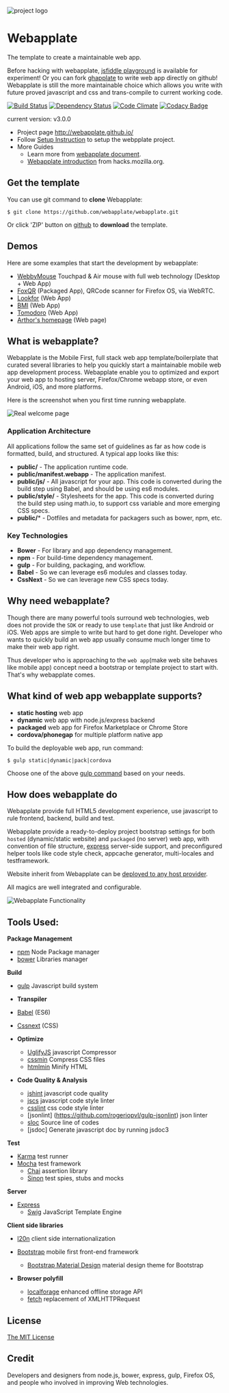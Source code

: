 ![project logo](https://raw.github.com/webapplate/webapplate/master/public/style/icons/icon128.png) 

# Webapplate 

The template to create a maintainable web app.

Before hacking with webapplate, [jsfiddle playground](http://jsfiddle.net/gasolin/sxjja37j/) is available for experiment! Or you can fork [ghapplate](https://github.com/webapplate/ghapplate) to write web app directly on github! Webapplate is still the more maintainable choice which allows you write with future proved javascript and css and trans-compile to current working code.

[![Build Status](https://travis-ci.org/webapplate/webapplate.png)](https://travis-ci.org/webapplate/webapplate) [![Dependency Status](https://gemnasium.com/webapplate/webapplate.svg)](https://gemnasium.com/webapplate/webapplate) [![Code Climate](https://codeclimate.com/github/webapplate/webapplate.png)](https://codeclimate.com/github/webapplate/webapplate) [![Codacy Badge](https://www.codacy.com/project/badge/b0dbc808c4fb83b26706fb376ceea678)](https://www.codacy.com/public/gasolin_1667/webapplate)

current version: v3.0.0

* Project page http://webapplate.github.io/
* Follow [Setup Instruction](https://github.com/webapplate/webapplate/wiki/Setup-Instruction) to setup the webpplate project.
* More Guides
  * Learn more from [webapplate document](https://github.com/webapplate/webapplate/wiki).
  * [Webapplate introduction](https://hacks.mozilla.org/2014/09/webapplate-maintainable-web-app-template-for-firefox-os-and-chrome-apps/) from hacks.mozilla.org.

## Get the template

You can use git command to **clone** Webapplate:

```
$ git clone https://github.com/webapplate/webapplate.git
```

Or click 'ZIP' button on [github](https://github.com/webapplate/webapplate) to **download** the template.

## Demos

Here are some examples that start the development by webapplate:

* [WebbyMouse](https://github.com/gasolin/webbymouse) Touchpad & Air mouse with full web technology (Desktop + Web App)
* [FoxQR](https://marketplace.firefox.com/app/qrcode-1/) (Packaged App), QRCode scanner for Firefox OS, via WebRTC.
* [Lookfor](http://jsfiddle.net/gasolin/d2z8gnm6/) (Web App)
* [BMI](http://jsfiddle.net/gasolin/88ccfwLr/) (Web App)
* [Tomodoro](http://jsfiddle.net/gasolin/d0hb39oo/) (Web App)
* [Arthor's homepage](http://www.gasolin.idv.tw/) (Web page)

## What is webapplate?

Webapplate is the Mobile First, full stack web app template/boilerplate that curated several libraries to help you quickly start a maintainable mobile web app development process. Webapplate enable you to optimized and export your web app to hosting server, Firefox/Chrome webapp store, or even Android, iOS, and more platforms.

Here is the screenshot when you first time running webapplate.

![Real welcome page](http://i.imgur.com/8AGwXCG.png)


### Application Architecture

All applications follow the same set of guidelines as far as how code is formatted, build, and structured. A typical app looks like this:

* **public/** - The application runtime code.
* **public/manifest.webapp** - The application manifest.
* **public/js/** - All javascript for your app. This code is converted during the build step using Babel, and should be using es6 modules.
* **public/style/** - Stylesheets for the app. This code is converted during the build step using math.io, to support css variable and more emerging CSS specs.
* **public/*** - Dotfiles and metadata for packagers such as bower, npm, etc.

### Key Technologies

* **Bower** - For library and app dependency management.
* **npm** - For build-time dependency management.
* **gulp** - For building, packaging, and workflow.
* **Babel** - So we can leverage es6 modules and classes today.
* **CssNext** - So we can leverage new CSS specs today.

## Why need webapplate?

Though there are many powerful tools surround web technologies, web does not provide the `SDK` or ready to use `template` that just like Android or iOS. Web apps are simple to write but hard to get done right. Developer who wants to quickly build an web app usually consume much longer time to make their web app right.

Thus developer who is approaching to the `web app`(make web site behaves like mobile app) concept need a bootstrap or template project to start with. That's why webapplate comes.

## What kind of web app webapplate supports?

* **static hosting** web app
* **dynamic** web app with node.js/express backend 
* **packaged** web app for Firefox Marketplace or Chrome Store
* **cordova/phonegap** for multiple platform native app

To build the deployable web app, run command:

  ```
  $ gulp static|dynamic|pack|cordova
  ```
  
   Choose one of the above [gulp command](https://github.com/webapplate/webapplate/blob/master/gulpfile.js) based on your needs.

## How does webapplate do

Webapplate provide full HTML5 development experience, use javascript to rule frontend, backend, build and test.

Webapplate provide a ready-to-deploy project bootstrap settings for both `hosted` (dynamic/static website) and `packaged` (no server) web app, with convention of file structure, [express](http://expressjs.com/) server-side support, and preconfigured helper tools like code style check, appcache generator, multi-locales and testframework.

Website inherit from Webapplate can be [deployed to any host provider](https://github.com/webapplate/webapplate/wiki/Deployment).

All magics are well integrated and configurable.

![Webapplate Functionality](http://i.imgur.com/r069BsG.png)


## Tools Used:

__Package Management__
- [npm](https://www.npmjs.com/) Node Package manager
- [bower](http://bower.io/) Libraries manager

__Build__
- [gulp](http://gulpjs.com/) Javascript build system

-  __Transpiler__
  - [Babel](https://babeljs.io) (ES6)
  - [Cssnext](http://cssnext.io/) (CSS)

- __Optimize__
  - [UglifyJS](https://github.com/mishoo/UglifyJS) javascript Compressor
  - [cssmin](https://github.com/murphydanger/gulp-minify-css) Compress CSS files
  - [htmlmin](https://github.com/murphydanger/gulp-minify-html)  Minify HTML

- __Code Quality & Analysis__
  - [jshint](http://jshint.com/) javascript code quality
  - [jscs](http://jscs.info/) javascript code style linter
  - [csslint](https://github.com/CSSLint/csslint) css code style linter
  - [jsonlint] (https://github.com/rogeriopvl/gulp-jsonlint) json linter
  - [sloc](https://github.com/oddjobsman/gulp-sloc) Source line of codes
  - [jsdoc] Generate javascript doc by running jsdoc3

__Test__
- [Karma](http://karma-runner.github.io) test runner
- [Mocha](http://mochajs.org/) test framework
  - [Chai](http://chaijs.com/) assertion library
  - [Sinon](http://sinonjs.org/) test spies, stubs and mocks

__Server__
- [Express](http://expressjs.com/)
  - [Swig](http://paularmstrong.github.io/swig/) JavaScript Template Engine

__Client side libraries__
- [l20n](http://l20n.org/) client side internationalization
- [Bootstrap](http://getbootstrap.com) mobile first front-end framework
  - [Bootstrap Material Design](https://github.com/FezVrasta/bootstrap-material-design) material design theme for Bootstrap

- __Browser polyfill__
  - [localforage](https://github.com/mozilla/localForage) enhanced offline storage API
  - [fetch](https://github.com/github/fetch) replacement of XMLHTTPRequest

## License

[The MIT License](http://opensource.org/licenses/MIT)

## Credit

Developers and designers from node.js, bower, express, gulp, Firefox OS, and people who involved in improving Web technologies.
